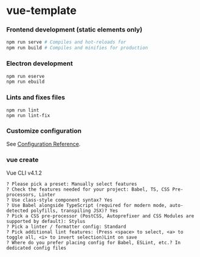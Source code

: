 # vue-template

### Frontend development (static elements only)
```sh
npm run serve # Compiles and hot-reloads for
npm run build # Compiles and minifies for production
```

### Electron development
```sh
npm run eserve
npm run ebuild
```

### Lints and fixes files
```
npm run lint
npm run lint-fix
```

### Customize configuration
See [Configuration Reference](https://cli.vuejs.org/config/).

### vue create
Vue CLI v4.1.2
```
? Please pick a preset: Manually select features
? Check the features needed for your project: Babel, TS, CSS Pre-processors, Linter
? Use class-style component syntax? Yes
? Use Babel alongside TypeScript (required for modern mode, auto-detected polyfills, transpiling JSX)? Yes
? Pick a CSS pre-processor (PostCSS, Autoprefixer and CSS Modules are supported by default): Stylus
? Pick a linter / formatter config: Standard
? Pick additional lint features: (Press <space> to select, <a> to toggle all, <i> to invert selection)Lint on save
? Where do you prefer placing config for Babel, ESLint, etc.? In dedicated config files
```